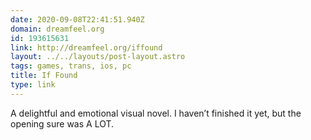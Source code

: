 ```yaml
---
date: 2020-09-08T22:41:51.940Z
domain: dreamfeel.org
id: 193615631
link: http://dreamfeel.org/iffound
layout: ../../layouts/post-layout.astro
tags: games, trans, ios, pc
title: If Found
type: link
---
```


A delightful and emotional visual novel. I haven’t finished it yet, but the opening sure was A LOT.
